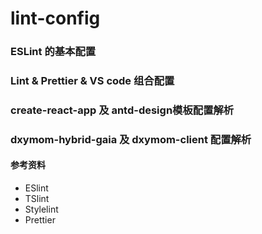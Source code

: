 # lint-config

### ESLint 的基本配置
### Lint & Prettier & VS code 组合配置
### create-react-app 及 antd-design模板配置解析
### dxymom-hybrid-gaia 及 dxymom-client 配置解析

#### 参考资料
- ESlint
- TSlint
- Stylelint
- Prettier
